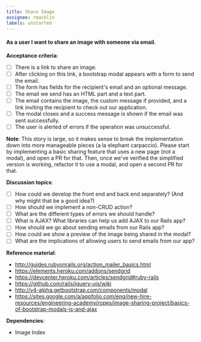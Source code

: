 ```yaml
---
title: Share Image
assignee: rmacklin
labels: unstarted
---
```


#### As a user I want to share an image with someone via email.

__Acceptance criteria__:
- [ ] There is a link to share an image.
- [ ] After clicking on this link, a bootstrap modal appears with a form to
  send the email.
- [ ] The form has fields for the recipient's email and an optional message.
- [ ] The email we send has an HTML part and a text part.
- [ ] The email contains the image, the custom message if provided, and a link
  inviting the recipient to check out our application.
- [ ] The modal closes and a success message is shown if the email was sent
  successfully.
- [ ] The user is alerted of errors if the operation was unsuccessful.

__Note__: This story is large, so it makes sense to break the implementation
down into more manageable pieces (a la elephant carpaccio). Please start by
implementing a basic sharing feature that uses a new page (not a modal), and
open a PR for that. Then, once we've verified the simplified version is
working, refactor it to use a modal, and open a second PR for that.

__Discussion topics__:
- [ ] How could we develop the front end and back end separately? (And why
  might that be a good idea?)
- [ ] How should we implement a non-CRUD action?
- [ ] What are the different types of errors we should handle?
- [ ] What is AJAX? What libraries can help us add AJAX to our Rails app?
- [ ] How should we go about sending emails from our Rails app?
- [ ] How could we show a preview of the image being shared in the modal?
- [ ] What are the implications of allowing users to send emails from our app?

__Reference material__:
- http://guides.rubyonrails.org/action_mailer_basics.html
- https://elements.heroku.com/addons/sendgrid
- https://devcenter.heroku.com/articles/sendgrid#ruby-rails
- https://github.com/rails/jquery-ujs/wiki
- http://v4-alpha.getbootstrap.com/components/modal
- https://sites.google.com/a/appfolio.com/eng/new-hire-resources/engineering-academy/ropes/image-sharing-project/basics-of-bootstrap-modals-js-and-ajax

__Dependencies__:
- Image Index
